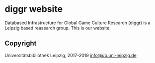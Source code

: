 # diggr website

Databased Infrastructure for Global Game Culture Research (diggr) is a Leipzig based reasearch group. This is our website.

## Copyright

Universitätsbibliothek Leipzig, 2017-2019 <info@ub.uni-leipzig.de>
